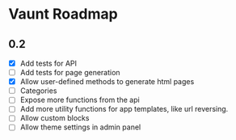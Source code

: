 # Vaunt Roadmap

## 0.2
- [X] Add tests for API
- [ ] Add tests for page generation
- [X] Allow user-defined methods to generate html pages
- [ ] Categories
- [ ] Expose more functions from the api
- [ ] Add more utility functions for app templates, like url reversing.
- [ ] Allow custom blocks
- [ ] Allow theme settings in admin panel
